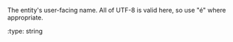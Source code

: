 The entity's user-facing name.  All of UTF-8 is valid here, so use "é" where
appropriate.

:type: string
